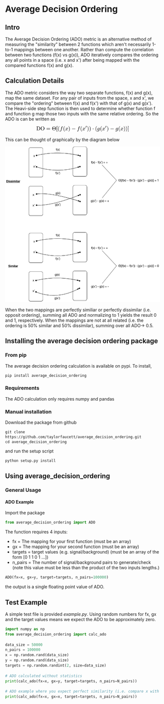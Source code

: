 # Average Decision Ordering

## Intro

The Average Decision Ordering (ADO) metric is an alternative method of measuring the "similarity" between 2 functions which aren't necessarily 1-to-1 mappings between one another. Rather than compute the correlation between two functions (f(x) vs g(x)), ADO iteratively compares the ordering any all points in a space (i.e. x and x') after being mapped with the compared functions f(x) and g(x).

## Calculation Details

The ADO metric considers the way two separate functions, f(x) and g(x), map the same dataset. For any pair of inputs from the space, x and x', we compare the "ordering" between f(x) and f(x') with that of g(x) and g(x'). The Heavi-side step function is then used to determine whether function f and function g map those two inputs with the same relative ordering. So the ADO is can be written as

<p align="center"><img src="images/DO_equation.png" alt="ADO" width="300px"/></p>

This can be thought of graphically by the diagram below

<p align="center"><img src="images/DO_calc_example.png" alt="DO_calc_example" width="600px"/></p>

When the two mappings are perfectly similiar or perfectly dissimilar (i.e. opposit ordering), summing all ADO and normalizing to 1 yields the result 0 and 1, respectively. When the mappings are not at all related (i.e. the ordering is 50% similar and 50% dissimilar), summing over all ADO-> 0.5. 

## Installing the average decision ordering package

### From pip

The average decision ordering calculation is available on pypi. To install,

```python
pip install average_decision_ordering
```

### Requirements
The ADO calculation only requires numpy and pandas

### Manual installation
Download the package from github

```
git clone https://github.com/taylorfaucett/average_decision_ordering.git
cd average_decision_ordering
```

and run the setup script

```python
python setup.py install
```

## Using average_decision_ordering

### General Usage

#### ADO Example
Import the package

```python
from average_decision_ordering import ADO
```

The function requires 4 inputs:
- fx = The mapping for your first function (must be an array)
- gx = The mapping for your second function (must be an array)
- targets = target values (e.g. signal/background) (must be an array of the form [0 1 1 0 1 ...])
- n_pairs = The number of signal/background pairs to generate/check (note this value must be less than the product of the two inputs lengths.)

```python
ADO(fx=x, gx=y, target=targets, n_pairs=100000)
```

the output is a single floating point value of ADO.

## Test Example

A simple test file is provided *example.py*. Using random numbers for fx, gx and the target values means we expect the ADO to be approximately zero.

```python
import numpy as np
from average_decision_ordering import calc_ado

data_size = 50000
n_pairs = 100000
x = np.random.rand(data_size)
y = np.random.rand(data_size)
targets = np.random.randint(2, size=data_size)

# ADO calculated without statistics
print(calc_ado(fx=x, gx=y, target=targets, n_pairs=N_pairs))

# ADO example where you expect perfect similarity (i.e. compare x with x)
print(calc_ado(fx=x, gx=x, target=targets, n_pairs=N_pairs))

```
